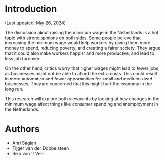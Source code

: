 # Introduction

(Last updated: May 26, 2024)

The discussion about raising the minimum wage in the Netherlands is a hot topic with strong opinions on both sides. Some people believe that increasing the minimum wage would help workers by giving them more money to spend, reducing poverty, and creating a fairer society. They argue that it could also make workers happier and more productive, and lead to less job turnover.

On the other hand, critics worry that higher wages might lead to fewer jobs, as businesses might not be able to afford the extra costs. This could result in more automation and fewer opportunities for small and medium-sized businesses. They are concerned that this might hurt the economy in the long run.

This research will explore both viewpoints by looking at how changes in the minimum wage affect things like consumer spending and unemployment in the Netherlands.

# Authors
- Anri Sagian
- Tijger van den Dobbelsteen
- Riko van 't Veer